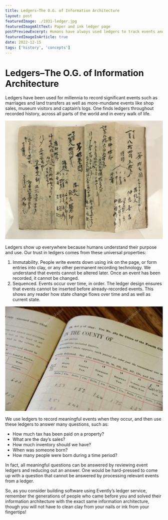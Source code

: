 ```yaml
---
title: Ledgers–The O.G. of Information Architecture
layout: post
featuredImage: ./1931-ledger.jpg
featuredImageAltText: Paper and ink ledger page
postPreviewExcerpt: Humans have always used ledgers to track events and determine current state.
featuredImageInArticle: true
date: 2022-12-15
tags: ['history', 'concepts']
---
```


# Ledgers–The O.G. of Information Architecture

Ledgers have been used for millennia to record significant events such as marriages and land transfers as well as more-mundane events like shop sales, museum visitors and captain’s logs. One finds ledgers throughout recorded history, across all parts of the world and in every walk of life.

![](Japanese-Accounting-Ledger.jpg.webp)

Ledgers show up everywhere because humans understand their purpose and use. Our trust in ledgers comes from these universal properties:

1. Immutability. People write events down using ink on the page, or form entries into clay, or any other permanent recording technology. We understand that events cannot be altered later. Once an event has been recorded, it cannot be changed.
2. Sequenced. Events occur over time, in order. The ledger design ensures that events cannot be inserted before already-recorded events. This shows any reader how state change flows over time and as well as current state.

![](ledger-of-tax-record.jpg)

We use ledgers to record meaningful events when they occur, and then use these ledgers to answer many questions, such as:

* How much tax has been paid on a property?
* What are the day’s sales?
* How much inventory should we have?
* When was someone born?
* How many people were born during a time period?

In fact, all meaningful questions can be answered by reviewing event ledgers and reducing out an answer. One would be hard-pressed to come up with a question that cannot be answered by processing relevant events from a ledger.

So, as you consider building software using Evently’s ledger service, remember the generations of people who came before you and solved their information architecture with the exact same information architecture, though you will not have to clean clay from your nails or ink from your fingertips!
